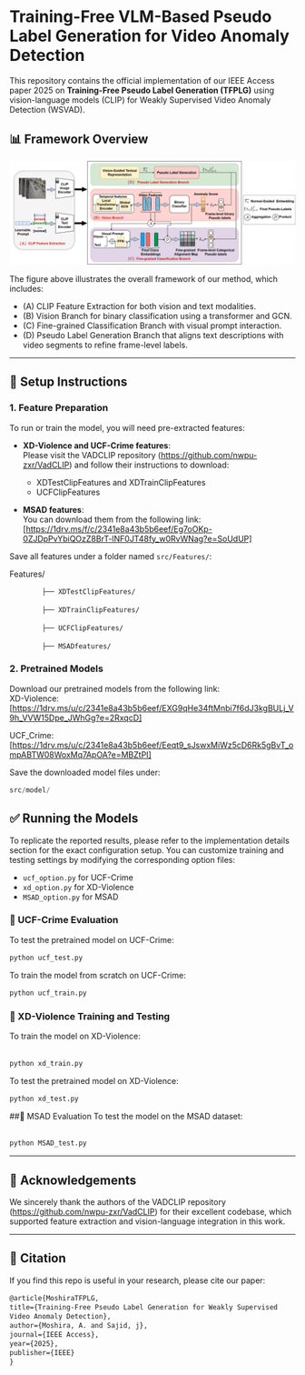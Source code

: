 
# Training-Free VLM-Based Pseudo Label Generation for Video Anomaly Detection

This repository contains the official implementation of our IEEE Access paper 2025 on **Training-Free Pseudo Label Generation (TFPLG)** using vision-language models (CLIP) for Weakly Supervised Video Anomaly Detection (WSVAD).

## 📊 Framework Overview

![TFPLG Framework](./TFPLG_framework.png)

The figure above illustrates the overall framework of our method, which includes:

- (A) CLIP Feature Extraction for both vision and text modalities.
- (B) Vision Branch for binary classification using a transformer and GCN.
- (C) Fine-grained Classification Branch with visual prompt interaction.
- (D) Pseudo Label Generation Branch that aligns text descriptions with video segments to refine frame-level labels.

---

## 🔧 Setup Instructions

### 1. Feature Preparation

To run or train the model, you will need pre-extracted features:

- **XD-Violence and UCF-Crime features**:  
  Please visit the VADCLIP repository (https://github.com/nwpu-zxr/VadCLIP) and follow their instructions to download:
  - XDTestClipFeatures and XDTrainClipFeatures
  - UCFClipFeatures

- **MSAD features**:  
  You can download them from the following link:  
  [https://1drv.ms/f/c/2341e8a43b5b6eef/Eg7oOKp-0ZJDpPvYbiQOzZ8BrT-lNF0JT48fy_w0RvWNag?e=SoUdUP]

Save all features under a folder named `src/Features/`:

Features/

            ├── XDTestClipFeatures/

            ├── XDTrainClipFeatures/

            ├── UCFClipFeatures/

            ├── MSADfeatures/



### 2. Pretrained Models

Download our pretrained models from the following link:  
XD-Violence: [https://1drv.ms/u/c/2341e8a43b5b6eef/EXG9qHe34ftMnbi7f6dJ3kgBULj_V9h_VVW15Dpe_JWhGg?e=2RxqcD]

UCF_Crime: [https://1drv.ms/u/c/2341e8a43b5b6eef/Eeqt9_sJswxMiWz5cD6Rk5gBvT_ompABTW08WoxMq7ApOA?e=MBZtPI]

Save the downloaded model files under:


```python 
src/model/
```

## ✅ Running the Models

To replicate the reported results, please refer to the implementation details section for the exact configuration setup.
You can customize training and testing settings by modifying the corresponding option files:
- `ucf_option.py` for UCF-Crime
- `xd_option.py` for XD-Violence
- `MSAD_option.py` for MSAD

### 🧪 UCF-Crime Evaluation

To test the pretrained model on UCF-Crime:

```python 
python ucf_test.py
```
To train the model from scratch on UCF-Crime:

```python
python ucf_train.py
```
### 🧪 XD-Violence Training and Testing
To train the model on XD-Violence:

```python

python xd_train.py
```
To test the pretrained model on XD-Violence:

```python
python xd_test.py
```
##🧪 MSAD Evaluation
To test the model on the MSAD dataset:

```python

python MSAD_test.py
```


---

## 🙏 Acknowledgements

We sincerely thank the authors of the VADCLIP repository (https://github.com/nwpu-zxr/VadCLIP) for their excellent codebase, which supported feature extraction and vision-language integration in this work.

---

## 📄 Citation

If you find this repo is useful in your research, please cite our paper:
```
@article{MoshiraTFPLG,
title={Training-Free Pseudo Label Generation for Weakly Supervised Video Anomaly Detection},
author={Moshira, A. and Sajid, j},
journal={IEEE Access},
year={2025},
publisher={IEEE}
}
```